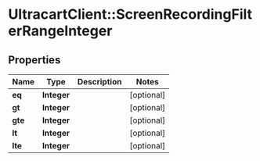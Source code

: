 # UltracartClient::ScreenRecordingFilterRangeInteger

## Properties
Name | Type | Description | Notes
------------ | ------------- | ------------- | -------------
**eq** | **Integer** |  | [optional] 
**gt** | **Integer** |  | [optional] 
**gte** | **Integer** |  | [optional] 
**lt** | **Integer** |  | [optional] 
**lte** | **Integer** |  | [optional] 


